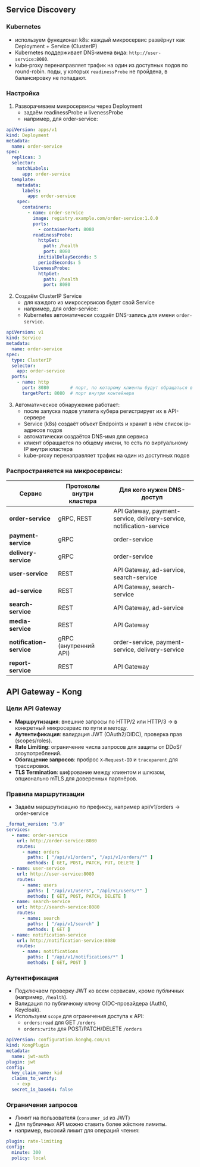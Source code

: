 ## Service Discovery
### Kubernetes
- используем функционал k8s: каждый микросервис развёрнут как Deployment + Service (ClusterIP)
- Kubernetes поддерживает DNS‑имена вида:  `http://user-service:8080`.
- kube‑proxy перенаправляет трафик на один из доступных подов по round-robin. поды, у которых `readinessProbe` не пройдена, в балансировку не попадают.
### Настройка
1. Разворачиваем микросервисы через Deployment
   - задаём readinessProbe и livenessProbe
   - например, для order-service:
```yaml
apiVersion: apps/v1
kind: Deployment
metadata:
  name: order-service
spec:
  replicas: 3
  selector:
    matchLabels:
      app: order-service
  template:
    metadata:
      labels:
        app: order-service
    spec:
      containers:
        - name: order-service
          image: registry.example.com/order-service:1.0.0
          ports:
            - containerPort: 8080
          readinessProbe:
            httpGet:
              path: /health
              port: 8080
            initialDelaySeconds: 5
            periodSeconds: 5
          livenessProbe:
            httpGet:
              path: /health
              port: 8080
```

2. Создаём ClusterIP Service
   - для каждого из микросервисов будет свой Service
   - например, для order-service:
   - Kubernetes автоматически создаёт DNS-запись для имени `order-service`.
```yaml
apiVersion: v1
kind: Service
metadata:
  name: order-service
spec:
  type: ClusterIP
  selector:
    app: order-service
  ports:
    - name: http
      port: 8080        # порт, по которому клиенты будут обращаться в кластере
      targetPort: 8080  # порт внутри контейнера
```

3. Автоматическое обнаружение работает:
   - после запуска подов утилита кубера регистрирует их в API-сервере
   - Service (k8s) создаёт объект Endpoints и хранит в нём список ip-адресов подов
   - автоматически создаётся DNS-имя для сервиса
   - клиент обращается по общему имени, то есть по виртуальному IP внутри кластера
   - kube-proxy перенаправляет трафик на один из доступных подов
### Распространяется на микросервисы:
|Сервис|Протоколы внутри кластера|Для кого нужен DNS-доступ|
|---|---|---|
|**order-service**|gRPC, REST|API Gateway, payment-service, delivery-service, notification-service|
|**payment-service**|gRPC|order-service|
|**delivery-service**|gRPC|order-service|
|**user-service**|REST|API Gateway, ad-service, search-service|
|**ad-service**|REST|API Gateway, search-service|
|**search-service**|REST|API Gateway, ad-service|
|**media-service**|REST|API Gateway|
|**notification-service**|gRPC (внутренний API)|order-service, payment-service, delivery-service|
|**report-service**|REST|API Gateway|
## API Gateway - Kong
### Цели API Gateway
- **Маршрутизация**: внешние запросы по HTTP/2 или HTTP/3 -> в конкретный микросервис по пути и методу.
- **Аутентификация**: валидация JWT (OAuth2/OIDC), проверка прав (scopes/roles).
- **Rate Limiting**: ограничение числа запросов для защиты от DDoS/злоупотреблений.
- **Обогащение запросов**: проброс `X-Request-ID` и `traceparent` для трассировки.
- **TLS Termination**: шифрование между клиентом и шлюзом, опционально mTLS для доверенных партнёров.
### Правила маршрутизации
- Задаём маршрутизацию по префиксу, например api/v1/orders -> order-service
```yaml
_format_version: "3.0"
services:
  - name: order-service
    url: http://order-service:8080
    routes:
      - name: orders
        paths: [ "/api/v1/orders", "/api/v1/orders/*" ]
        methods: [ GET, POST, PATCH, PUT, DELETE ]
  - name: user-service
    url: http://user-service:8080
    routes:
      - name: users
        paths: [ "/api/v1/users", "/api/v1/users/*" ]
        methods: [ GET, POST, PATCH, DELETE ]
  - name: search-service
    url: http://search-service:8080
    routes:
      - name: search
        paths: [ "/api/v1/search" ]
        methods: [ GET ]
  - name: notification-service
    url: http://notification-service:8080
    routes:
      - name: notifications
        paths: [ "/api/v1/notifications/*" ]
        methods: [ GET, POST ]
```
### Аутентификация
- Подключаем проверку JWT ко всем сервисам, кроме публичных (например, `/health`).
- Валидация по публичному ключу OIDC-провайдера (Auth0, Keycloak).
- Используем `scope` для ограничения доступа к API:
    - `orders:read` для GET `/orders`
    - `orders:write` для POST/PATCH/DELETE `/orders`
```yaml
apiVersion: configuration.konghq.com/v1
kind: KongPlugin
metadata:
  name: jwt-auth
plugin: jwt
config:
  key_claim_name: kid
  claims_to_verify:
    - exp
  secret_is_base64: false
```
### Ограничения запросов
- Лимит на пользователя (`consumer_id` из JWT) 
- Для публичных API можно ставить более жёсткие лимиты.
- например, высокий лимит для операций чтения:
```yaml
plugin: rate-limiting
config:
  minute: 300
  policy: local
```